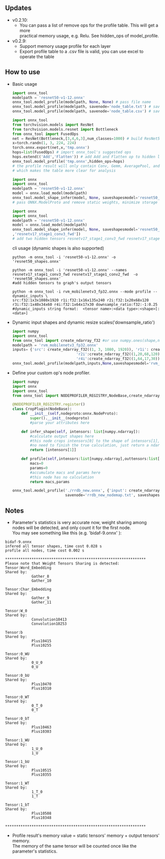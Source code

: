 ## Updates

* v0.2.10:
  * You can pass a list of remove ops for the profile table. This will get a more  
    practical memory usage, e.g. Relu. See hidden_ops of model_profile.
* v0.2.9:
  * Support memory usage profile for each layer
  * Export profile table to a .csv file is valid, you can use excel to operate the table

## How to use

* Basic usage
    ```python
    import onnx_tool
    modelpath = 'resnet50-v1-12.onnx'
    onnx_tool.model_profile(modelpath, None, None) # pass file name
    onnx_tool.model_profile(modelpath, savenode='node_table.txt') # save profile table to txt file
    onnx_tool.model_profile(modelpath, savenode='node_table.csv') # save profile table to csv file
    ```
    ```python
    import onnx_tool
    from torchvision.models import ResNet
    from torchvision.models.resnet import Bottleneck
    from onnx_tool import FusedOps
    net = ResNet(Bottleneck,[3,4,6,3],num_classes=1000) # build ResNet50 for ImageNet
    x=torch.randn(1, 3, 224, 224)
    torch.onnx.export(net,x,'tmp.onnx')
    hops=list(FusedOps) # import onnx_tool's suggested ops
    hops.extend(('Add','Flatten')) # add Add and Flatten op to hidden list
    onnx_tool.model_profile('tmp.onnx',hidden_ops=hops)
    # the profile result will only contain Conv, Gemm, AveragePool, and MaxPool, 
    # which makes the table more clear for analysis
    ```

    ```python
    import onnx
    import onnx_tool
    modelpath = 'resnet50-v1-12.onnx'
    model = onnx.load_model(modelpath)
    onnx_tool.model_shape_infer(model, None, saveshapesmodel='resnet50_shapes.onnx',shapesonly=True)  
  # pass ONNX.ModelProto and remove static weights, minimize storage space.
    ```    

    ```python
    import onnx
    import onnx_tool
    modelpath = 'resnet50-v1-12.onnx'
    model = onnx.load_model(modelpath)
    onnx_tool.model_shape_infer(model, None, saveshapesmodel='resnet50_shapes.onnx',shapesonly=True,dump_outputs=['resnetv17_stage1_conv3_fwd' \
    ,'resnetv17_stage1_conv3_fwd'])  
    # add two hidden tensors resnetv17_stage1_conv3_fwd resnetv17_stage1_conv3_fwd to 'resnet50_shapes.onnx' model's output tensors
    ```    
    cli usage (dynamic shapes is also supported)
    ```shell
    python -m onnx_tool -i 'resnet50-v1-12.onnx' -o 'resnet50_shapes.onnx'
    ```    
    ```shell
    python -m onnx_tool -i 'resnet50-v1-12.onnx' --names resnetv17_stage1_conv3_fwd resnetv17_stage1_conv2_fwd  -o 'resnet50_shapes.onnx'
  #add hidden tensors to graph's output tensors
    ```    
    ```shell
    python -m onnx_tool -i rvm_mobilenetv3_fp32.onnx --mode profile --dynamic_inputs \
    src:f32:1x3x1080x1920 r1i:f32:1x16x135x240 r2i:f32:1x20x68x120 r3i:f32:1x40x34x60 r4i:f32:1x64x17x30 downsample_ratio:f32:-1:0.25
    #dynamic_inputs string format:  <tensor name>:<data type>:<shape>[:<data>]
    ```   

* Dynamic input shapes and dynamic resize scales('downsample_ratio')
    ```python
    import numpy
    import onnx_tool
    from onnx_tool import create_ndarray_f32 #or use numpy.ones(shape,numpy.float32) is ok
    modelpath = 'rvm_mobilenetv3_fp32.onnx'
    inputs= {'src': create_ndarray_f32((1, 3, 1080, 1920)), 'r1i': create_ndarray_f32((1, 16, 135, 240)),
                                 'r2i':create_ndarray_f32((1,20,68,120)),'r3i':create_ndarray_f32((1,40,34,60)),
                                 'r4i':create_ndarray_f32((1,64,17,30)),'downsample_ratio':numpy.array((0.25,),dtype=numpy.float32)}
    onnx_tool.model_profile(modelpath,inputs,None,saveshapesmodel='rvm_mobilenetv3_fp32_shapes.onnx')
    ```    

* Define your custom op's node profiler.
    ```python
    import numpy
    import onnx
    import onnx_tool
    from onnx_tool import NODEPROFILER_REGISTRY,NodeBase,create_ndarray_f32

    @NODEPROFILER_REGISTRY.register()
    class CropPlugin(NodeBase):
        def __init__(self,nodeproto:onnx.NodeProto):
            super().__init__(nodeproto)
            #parse your attributes here

        def infer_shape(self, intensors: list[numpy.ndarray]):
            #calculate output shapes here
            #this node crops intensors[0] to the shape of intensors[1], just return list of intensors[1]
            #no need to finish the true calculation, just return a ndarray of a right shape
            return [intensors[1]]

        def profile(self,intensors:list[numpy.ndarray],outtensors:list[numpy.ndarray]):
            macs=0
            params=0
            #accumulate macs and params here
            #this node has no calculation
            return macs,params

    onnx_tool.model_profile('./rrdb_new.onnx', {'input': create_ndarray_f32((1, 3, 335, 619))},
                            savenode='rrdb_new_nodemap.txt', saveshapesmodel='rrdb_new_shapes.onnx')
    ```
## Notes
* Parameter's statistics is very accurate now, weight sharing among nodes will be detected, and only count it for the first node.  
  You may see something like this (e.g. 'bidaf-9.onnx' ):
```shell
bidaf-9.onnx
infered all tensor shapes, time cost 0.028 s
profile all nodes, time cost 0.002 s

****************************************************************
Please note that Weight Tensors Sharing is detected:
Tensor:Word_Embedding 
Shared by: 
            Gather_8
            Gather_10

Tensor:Char_Embedding 
Shared by: 
            Gather_9
            Gather_11

Tensor:W_0 
Shared by: 
            Convolution10413
            Convolution10253

Tensor:b 
Shared by: 
            Plus10415
            Plus10255

Tensor:0_WU 
Shared by: 
            0_U_0
            0_U

Tensor:0_bU 
Shared by: 
            Plus10470
            Plus10310

Tensor:0_WT 
Shared by: 
            0_T_0
            0_T

Tensor:0_bT 
Shared by: 
            Plus10463
            Plus10303

Tensor:1_WU 
Shared by: 
            1_U_0
            1_U

Tensor:1_bU 
Shared by: 
            Plus10515
            Plus10355

Tensor:1_WT 
Shared by: 
            1_T_0
            1_T

Tensor:1_bT 
Shared by: 
            Plus10508
            Plus10348

****************************************************************
```

* Profile result's memory value = static tensors' memory + output tensors' memory.  
  The memory of the same tensor will be counted once like the parameter's statistics.